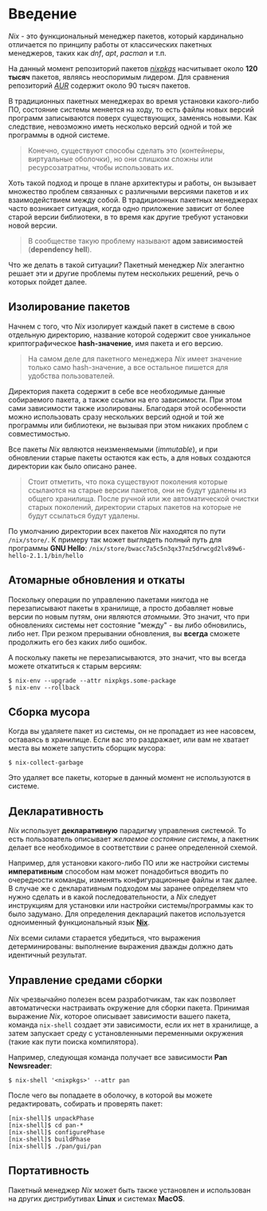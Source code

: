 # Введение
*Nix* - это функциональный менеджер пакетов, который кардинально отличается по принципу работы от классических пакетных менеджеров, таких как *dnf*, *apt*, *pacman* и т.п.

На данный момент репозиторий пакетов [*nixpkgs*](https://github.com/NixOS/nixpkgs) насчитывает около **120 тысяч** пакетов, являясь неоспоримым лидером. Для сравнения репозиторий [*AUR*](https://aur.archlinux.org) содержит около 90 тысяч пакетов.

В традиционных пакетных менеджерах во время установки какого-либо ПО, состояние системы меняется на ходу, то есть файлы новых версий программ записываются поверх существующих, заменясь новыми.
Как следствие, невозможно иметь несколько версий одной и той же программы в одной системе.
> Конечно, существуют способы сделать это (контейнеры, виртуальные оболочки), но они слишком сложны или ресурсозатратны, чтобы использовать их.

Хоть такой подход и проще в плане архитектуры и работы, он вызывает множество проблем связанных с различными версиями пакетов и их взаимодействием между собой. В традиционных пакетных менеджерах часто возникает ситуация, когда одно приложение зависит от более старой версии библиотеки, в то время как другие требуют установки новой версии. 
> В сообществе такую проблему называют **адом зависимостей** (**dependency hell**).

Что же делать в такой ситуации? Пакетный менеджер *Nix* элегантно решает эти и другие проблемы путем нескольких решений, речь о которых пойдет далее.

## Изолирование пакетов
Начнем с того, что *Nix* изолирует каждый пакет в системе в свою отдельную директорию, название которой содержит свое уникальное криптографическое **hash-значение**, имя пакета и его версию.
> На самом деле для пакетного менеджера *Nix* имеет значение только само hash-значение, а все остальное пишется для удобства пользователей.

Директория пакета содержит в себе все необходимые данные собираемого пакета, а также ссылки на его зависимости. 
При этом сами зависимости также изолированы. Благодаря этой особенности можно использовать сразу нескольких версий одной и той же программы или библиотеки, не вызывая при этом никаких проблем с совместимостью.

Все пакеты *Nix* являются неизменяемыми (*immutable*), и при обновлении старые пакеты остаются как есть, а для новых создаются директории как было описано ранее.
> Стоит отметить, что пока существуют поколения которые ссылаются на старые версии пакетов, они не будут удалены из общего хранилища. После ручной или же автоматической очистки старых поколений, директории старых пакетов на которые не будут ссылаться будут удалены.

По умолчанию директории всех пакетов *Nix* находятся по пути `/nix/store/`.
К примеру так может выглядеть полный путь для программы **GNU Hello**:
`/nix/store/bwacc7a5c5n3qx37nz5drwcgd2lv89w6-hello-2.1.1/bin/hello`

## Атомарные обновления и откаты
Поскольку операции по управлению пакетами никгода не перезаписывают пакеты в хранилище, а просто добавляет новые версии по новым путям, они являются *атомными*. Это значит, что при обновлениях системы нет состояние "между" - вы либо обновились, либо нет. При резком прерывании обновления, вы **всегда** сможете продолжить его без каких либо ошибок.

А поскольку пакеты не перезаписываются, это значит, что вы всегда можете откатиться к старым версиям:
```shell
$ nix-env --upgrade --attr nixpkgs.some-package
$ nix-env --rollback
```

## Сборка мусора
Когда вы удаляете пакет из системы, он не пропадает из нее насовсем, оставаясь в хранилище. Если вас это раздражает, или вам не хватает места вы можете запустить сборщик мусора:
```shell
$ nix-collect-garbage
```
Это удаляет все пакеты, которые в данный момент не используются в системе.

## Декларативность
*Nix* использует **декларативную** парадигму управления системой. 
То есть пользователь описывает *желаемое состояние системы*, а пакетник делает все необходимое в соответствии с ранее определенной схемой. 

Например, для установки какого-либо ПО или же настройки системы **императивным** способом нам может понадобиться вводить по очередности команды, изменять конфигурационные файлы и так далее. В случае же с декларативным подходом мы заранее определяем что нужно сделать и в какой последовательности, а *Nix* следует инструкциям для установки или настройки системы/программы как то было задумано. Для определения деклараций пакетов используется одноименный функциональный язык [**Nix**]().

*Nix* всеми силами старается убедиться, что выражения детерминированы: выполнение выражения дважды должно дать идентичный результат.

## Управление средами сборки
*Nix* чрезвычайно полезен всем разработчикам, так как позволяет автоматически настраивать окружение для сборки пакета. Принимая выражение *Nix*, которое описывает зависимости вашего пакета, команда `nix-shell` создает эти зависимости, если их нет в хранилище, а затем запускает среду с установленными переменными окружения (такие как пути поиска компилятора).

Например, следующая команда получает все зависимости **Pan Newsreader**:
```shell
$ nix-shell '<nixpkgs>' --attr pan
```
После чего вы попадаете в оболочку, в которой вы можете редактировать, собирать и проверять пакет:
```shell
[nix-shell]$ unpackPhase
[nix-shell]$ cd pan-*
[nix-shell]$ configurePhase
[nix-shell]$ buildPhase
[nix-shell]$ ./pan/gui/pan
```

## Портативность
Пакетный менеджер *Nix* может быть также установлен и использован на других дистрибутивах **Linux** и системах **MacOS**.

